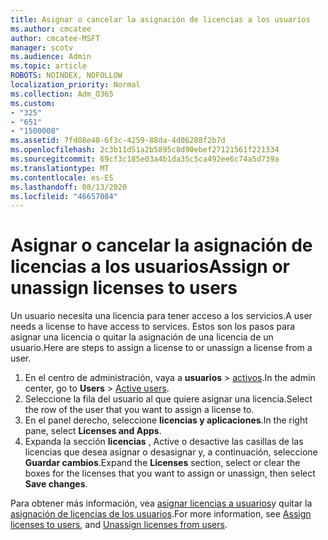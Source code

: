 ```yaml
---
title: Asignar o cancelar la asignación de licencias a los usuarios
ms.author: cmcatee
author: cmcatee-MSFT
manager: scotv
ms.audience: Admin
ms.topic: article
ROBOTS: NOINDEX, NOFOLLOW
localization_priority: Normal
ms.collection: Adm_O365
ms.custom:
- "325"
- "651"
- "1500008"
ms.assetid: 7fd08e48-6f3c-4259-88da-4d06288f2b7d
ms.openlocfilehash: 2c3b11d51a2b5895c8d90ebef27121561f221334
ms.sourcegitcommit: 69cf3c185e03a4b1da35c5ca492ee6c74a5d739a
ms.translationtype: MT
ms.contentlocale: es-ES
ms.lasthandoff: 08/13/2020
ms.locfileid: "46657084"
---
```

# <a name="assign-or-unassign-licenses-to-users"></a><span data-ttu-id="dd494-102">Asignar o cancelar la asignación de licencias a los usuarios</span><span class="sxs-lookup"><span data-stu-id="dd494-102">Assign or unassign licenses to users</span></span>

<span data-ttu-id="dd494-103">Un usuario necesita una licencia para tener acceso a los servicios.</span><span class="sxs-lookup"><span data-stu-id="dd494-103">A user needs a license to have access to services.</span></span> <span data-ttu-id="dd494-104">Estos son los pasos para asignar una licencia o quitar la asignación de una licencia de un usuario.</span><span class="sxs-lookup"><span data-stu-id="dd494-104">Here are steps to assign a license to or unassign a license from a user.</span></span>
  
1. <span data-ttu-id="dd494-105">En el centro de administración, vaya a **usuarios** \> [activos](https://go.microsoft.com/fwlink/p/?linkid=834822).</span><span class="sxs-lookup"><span data-stu-id="dd494-105">In the admin center, go to **Users** \> [Active users](https://go.microsoft.com/fwlink/p/?linkid=834822).</span></span>
2. <span data-ttu-id="dd494-106">Seleccione la fila del usuario al que quiere asignar una licencia.</span><span class="sxs-lookup"><span data-stu-id="dd494-106">Select the row of the user that you want to assign a license to.</span></span>
3. <span data-ttu-id="dd494-107">En el panel derecho, seleccione **licencias y aplicaciones**.</span><span class="sxs-lookup"><span data-stu-id="dd494-107">In the right pane, select **Licenses and Apps**.</span></span>
4. <span data-ttu-id="dd494-108">Expanda la sección **licencias** , Active o desactive las casillas de las licencias que desea asignar o desasignar y, a continuación, seleccione **Guardar cambios**.</span><span class="sxs-lookup"><span data-stu-id="dd494-108">Expand the **Licenses** section, select or clear the boxes for the licenses that you want to assign or unassign, then select **Save changes**.</span></span>

<span data-ttu-id="dd494-109">Para obtener más información, vea [asignar licencias a usuarios](https://docs.microsoft.com/microsoft-365/admin/manage/assign-licenses-to-users)y quitar la [asignación de licencias de los usuarios](https://docs.microsoft.com/microsoft-365/admin/manage/remove-licenses-from-users).</span><span class="sxs-lookup"><span data-stu-id="dd494-109">For more information, see [Assign licenses to users](https://docs.microsoft.com/microsoft-365/admin/manage/assign-licenses-to-users), and [Unassign licenses from users](https://docs.microsoft.com/microsoft-365/admin/manage/remove-licenses-from-users).</span></span>
